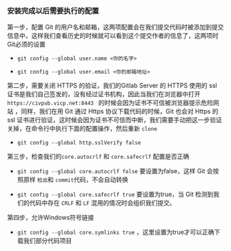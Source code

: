 ### 安装完成以后需要执行的配置

第一步，配置 Git 的用户名和邮箱，这两项配置会在我们提交代码时被添加到提交信息中，这样我们查看历史的时候就可以看到这个提交作者的信息了，这两项时Git必须的设置

- `git config --global user.name <你的名字>`

- `git config --global user.email <你的邮箱地址>`

  

第二步，需要关闭 HTTPS 的验证，我们的Gitlab Server 的 HTTPS 使用的 ssl 证书是我们自己签发的，没有经过证书机构，因此当我们在浏览器中打开 `https://civpub.vicp.net:8443 ` 的时候会因为证书不可信被浏览器提示危险网站 ，同样，我们在用 Git 通过 Https 协议下载代码的时候，Git 也会对 Https 的 ssl 证书进行验证，这时候会因为证书不可信而中断，我们需要手动把这一步验证关掉，在命令行中执行下面的配置操作，然后重新 `clone` 

- `git config --global http.sslVerify false` 

  

第三步，检查我们的`core.autocrlf` 和 `core.safecrlf` 配置是否正确

- `git config --global core.autocrlf false` 要设置为false，这样 Git 会按照原样 `检出`和 `commit`代码，不会自动转换

- `git config --global core.safecrlf true` 要设置为true，当 Git 检测到我们的代码中存在 `CRLF`  和 `LF` 混用的情况时会组织我们提交。

  

第四步，允许Windows符号链接

- `git config --global core.symlinks true` ，这里设置为true才可以正确下载我们部分代码项目